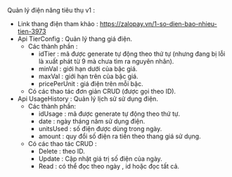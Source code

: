 Quản lý điện năng tiêu thụ v1 :
- Link thang điện tham khảo : https://zalopay.vn/1-so-dien-bao-nhieu-tien-3973
- Api TierConfig : Quản lý thang giá điện.
  - Các thành phần :
    - idTier : mã được generate tự động theo thứ tự (nhưng đang bị lỗi là xuất phát từ 9 mà chưa tìm ra nguyên nhân).
    - minVal : giới hạn dưới của bậc giá.
    - maxVal : giới hạn trên của bậc giá.
    - pricePerUnit : giá điện trên mỗi bậc.
  - Có các thao tác đơn giản CRUD (được gọi theo ID).
- Api UsageHistory : Quản lý lịch sử sử dụng điện.
  - Các thành phần:
    - idUsage : mã được generate tự động theo thứ tự.
    - date : ngày tháng năm sử dụng điện.
    - unitsUsed : số điện được dùng trong ngày.
    - amount : quy đổi số điện ra tiền theo thang giá sử dụng.
  - Có các thao tác CRUD :
    - Delete : theo ID.
    - Update : Cập nhật giá trị số điện của ngày.
    - Read : có thể đọc theo ngày , id hoặc đọc tất cả.
